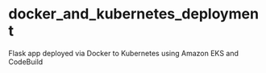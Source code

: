 # docker_and_kubernetes_deployment
Flask app deployed via Docker to Kubernetes using Amazon EKS and CodeBuild 
